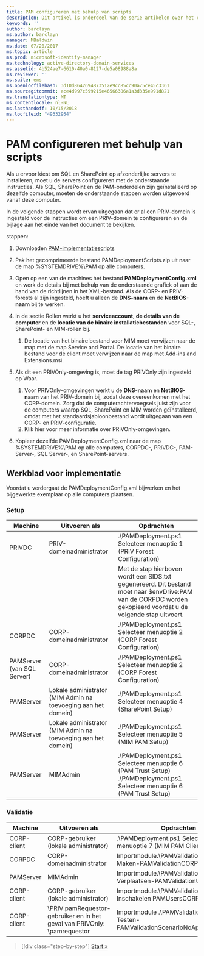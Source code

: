 ```yaml
---
title: PAM configureren met behulp van scripts
description: Dit artikel is onderdeel van de serie artikelen over het configureren van PAM met behulp van scripts. In het artikel wordt de aanpassing behandeld van het XML-bestand dat wordt gebruikt voor de PAM-implementatiescripts.
keywords: ''
author: barclayn
ms.author: barclayn
manager: MBaldwin
ms.date: 07/20/2017
ms.topic: article
ms.prod: microsoft-identity-manager
ms.technology: active-directory-domain-services
ms.assetid: 4b524ae7-6610-40a0-8127-de5a08988a8a
ms.reviewer: ''
ms.suite: ems
ms.openlocfilehash: 3d10d8642694873512e9cc85cc90a75ce45c3361
ms.sourcegitcommit: ace4d997c599215e46566386a1a3d335e991d821
ms.translationtype: MT
ms.contentlocale: nl-NL
ms.lasthandoff: 10/15/2018
ms.locfileid: "49332954"
---
```

# <a name="configure-pam-using-scripts"></a>PAM configureren met behulp van scripts

Als u ervoor kiest om SQL en SharePoint op afzonderlijke servers te installeren, moet u de servers configureren met de onderstaande instructies. Als SQL, SharePoint en de PAM-onderdelen zijn geïnstalleerd op dezelfde computer, moeten de onderstaande stappen worden uitgevoerd vanaf deze computer.

In de volgende stappen wordt ervan uitgegaan dat er al een PRIV-domein is ingesteld voor de instructies om een PRIV-domein te configureren en de bijlage aan het einde van het document te bekijken.

stappen:

1. Downloaden [PAM-implementatiescripts](https://www.microsoft.com/download/details.aspx?id=53941)
2. Pak het gecomprimeerde bestand PAMDeploymentScripts.zip uit naar de map %SYSTEMDRIVE%\PAM op alle computers.
3. Open op een van de machines het bestand **PAMDeploymentConfig.xml** en werk de details bij met behulp van de onderstaande grafiek of aan de hand van de richtlijnen in het XML-bestand. Als de CORP- en PRIV-forests al zijn ingesteld, hoeft u alleen de **DNS-naam** en de **NetBIOS-naam** bij te werken.
4. In de sectie Rollen werkt u het **serviceaccount**, **de details van de computer** en de **locatie van de binaire installatiebestanden** voor SQL-, SharePoint- en MIM-rollen bij.
    1. De locatie van het binaire bestand voor MIM moet verwijzen naar de map met de map Service and Portal. De locatie van het binaire bestand voor de client moet verwijzen naar de map met Add-ins and Extensions.msi.

5. Als dit een PRIVOnly-omgeving is, moet de tag PRIVOnly zijn ingesteld op Waar.
    1. Voor PRIVOnly-omgevingen werkt u de **DNS-naam** en **NetBIOS-naam** van het PRIV-domein bij, zodat deze overeenkomen met het CORP-domein. Zorg dat de computerachtervoegsels juist zijn voor de computers waarop SQL, SharePoint en MIM worden geïnstalleerd, omdat met het standaardsjabloonbestand wordt uitgegaan van een CORP- en PRIV-configuratie.
    2. Klik hier voor meer informatie over PRIVOnly-omgevingen.

6. Kopieer dezelfde PAMDeploymentConfig.xml naar de map %SYSTEMDRIVE%\PAM op alle computers, CORPDC-, PRIVDC-, PAM-Server-, SQL Server-, en SharePoint-servers.


## <a name="deployment-worksheet"></a>Werkblad voor implementatie

Voordat u verdergaat de PAMDeploymentConfig.xml bijwerken en het bijgewerkte exemplaar op alle computers plaatsen.

### <a name="setup"></a>Setup

|Machine   | Uitvoeren als   |Opdrachten   |
|---|---|---|
|  PRIVDC |PRIV-domeinadministrator   | .\PAMDeployment.ps1 Selecteer menuoptie 1 (PRIV Forest Configuration)   |
|   |   |  Met de stap hierboven wordt een SIDS.txt gegenereerd. Dit bestand moet naar $envDrive:PAM van de CORPDC worden gekopieerd voordat u de volgende stap uitvoert. |
| CORPDC  |CORP-domeinadministrator   | .\PAMDeployment.ps1 Selecteer menuoptie 2 (CORP Forest Configuration)   |
| PAMServer (van SQL Server)   |CORP-domeinadministrator   |  .\PAMDeployment.ps1 Selecteer menuoptie 2 (CORP Forest Configuration)  |
|  PAMServer |  Lokale administrator (MIM Admin na toevoeging aan het domein) |  .\PAMDeployment.ps1 Selecteer menuoptie 4 (SharePoint Setup)  |
| PAMServer  | Lokale administrator (MIM Admin na toevoeging aan het domein)  | .\PAMDeployment.ps1 Selecteer menuoptie 5 (MIM PAM Setup)   |
|  PAMServer |MIMAdmin   | .\PAMDeployment.ps1 Selecteer menuoptie 6 (PAM Trust Setup) .\PAMDeployment.ps1 Selecteer menuoptie 6 (PAM Trust Setup) |

### <a name="validation"></a>Validatie

|  Machine | Uitvoeren als   | Opdrachten   |
|---|---|---|
| CORP-client  | CORP-gebruiker (lokale administrator)  |   .\PAMDeployment.ps1 Selecteer menuoptie 7 (MIM PAM Client Setup)  |
| CORPDC  | CORP-domeinadministrator   | Importmodule.\PAMValidation.psm1; Maken-PAMValidationCORPDCConfig   |
| PAMServer   | MIMAdmin  | Importmodule.\PAMValidation.psm1; Verplaatsen-PAMValidationUsersToPAM  |
| CORP-client  | CORP-gebruiker (lokale administrator)   |   Importmodule.\PAMValidation.psm1; Inschakelen PAMUsersCORPClientRemote |
|  CORP-client | <PRIV>\PRIV.pamRequestor-gebruiker en in het geval van PRIVOnly: <CORP>\pamrequestor   | Importmodule .\PAMValidation.psm1; Testen-PAMValidationScenarioNoApprovalRequest  |


> [!div class="step-by-step"]
> [Start »](sp1-step1-configuring-priv-domain.md)
